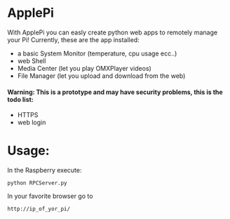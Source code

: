 ApplePi
=======

With  ApplePi you can easly create python web apps to remotely manage your Pi! 
Currently, these are the app installed:

* a basic System Monitor (temperature, cpu usage ecc..)
* web Shell
* Media Center (let you play OMXPlayer videos)
* File Manager (let you upload and download from the web)

#### Warning: This is a prototype and may have security problems, this is the todo list:

* HTTPS
* web login
 
 
# Usage:

In the Raspberry execute:

	python RPCServer.py

In your favorite browser go to

	http://ip_of_yor_pi/

